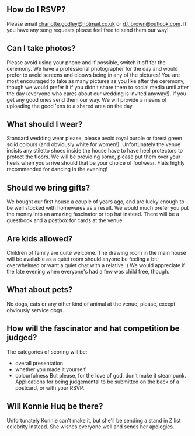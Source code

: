 ## How do I RSVP?
Please email charlotte.godley@hotmail.co.uk or d.t.brown@outlook.com. If you have any song requests please feel free to send them our way!

## Can I take photos?
Please avoid using your phone and if possible, switch it off for the ceremony. We have a professional photographer for the day and would prefer to avoid screens and elbows being in any of the pictures! You are most encouraged to take as many pictures as you like after the ceremony, though we would prefer it if you didn't share them to social media until after the day (everyone who cares about our wedding is invited anyway!). If you get any good ones send them our way. We will provide a means of uploading the good 'ens to a shared area on the day.

## What should I wear?
Standard wedding wear please, please avoid royal purple or forest green solid colours (and obviously white for women!). Unfortunately the venue insists any stiletto shoes inside the house have to have heel protectors to protect the floors. We will be providing some, please put them over your heels when you arrive should that be your choice of footwear. Flats highly recommended for dancing in the evening!

## Should we bring gifts?
We bought our first house a couple of years ago, and are lucky enough to be well stocked with homewares as a result. We would much prefer you put the money into an amazing fascinator or top hat instead. There will be a guestbook and a postbox for cards at the venue.

## Are kids allowed?
Children of family are quite welcome. The drawing room in the main house will be available as a quiet room should anyone be feeling a bit overwhelmed or want a quiet chat with a relative :) We would appreciate if the late evening when everyone's had a few was child free, though.

## What about pets?
No dogs, cats or any other kind of animal at the venue, please, except obviously service dogs. 

## How will the fascinator and hat competition be judged?
The categories of scoring will be:
- overall presentation
- whether you made it yourself
- colourfulness
But please, for the love of god, don't make it steampunk. Applications for being judgemental to be submitted on the back of a postcard, or with your RSVP. 

## Will Konnie Huq be there?
Unfortunately Konnie can't make it, but she'll be sending a stand in Z list celebrity instead. She wishes everyone well and sends her apologies.
